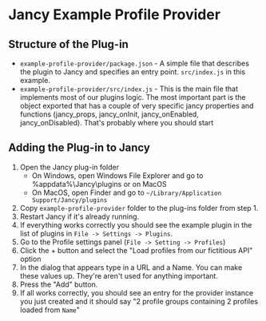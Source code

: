 # Jancy Example Profile Provider

## Structure of the Plug-in
- `example-profile-provider/package.json` - A simple file that describes the plugin to Jancy and specifies an entry point. `src/index.js` in this example.
- `example-profile-provider/src/index.js` - This is the main file that implements most of our plugins logic. The most important part is the object exported that has a couple of very specific jancy properties and functions (jancy_props, jancy_onInit, jancy_onEnabled, jancy_onDisabled). That's probably where you should start

## Adding the Plug-in to Jancy

1. Open the Jancy plug-in folder
    - On Windows, open Windows File Explorer and go to %appdata%\Jancy\plugins or on MacOS
    - On MacOS, open Finder and go to `~/Library/Application Support/Jancy/plugins`
2. Copy `example-profile-provider` folder to the plug-ins folder from step 1.
3. Restart Jancy if it's already running.
4. If everything works correctly you should see the example plugin in the list of plugins in `File -> Settings -> Plugins`.
5. Go to the Profile settings panel (`File -> Setting -> Profiles`)
6. Click the + button and select the "Load profiles from our fictitious API" option
7. In the dialog that appears type in a URL and a Name. You can make these values up. They're aren't used for anything important.
8. Press the "Add" button.
9. If all works correctly, you should see an entry for the provider instance you just created and it should say "2 profile groups containing 2 profiles loaded from `Name`"